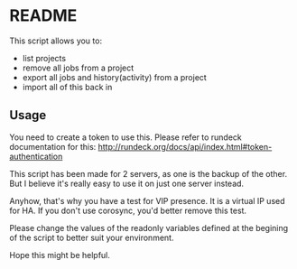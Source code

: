 # README

This script allows you to:
- list projects
- remove all jobs from a project
- export all jobs and history(activity) from a project
- import all of this back in

## Usage

You need to create a token to use this. Please refer to rundeck documentation for this: http://rundeck.org/docs/api/index.html#token-authentication

This script has been made for 2 servers, as one is the backup of the other. But I believe it's really easy to use it on just one server instead.

Anyhow, that's why you have a test for VIP presence. It is a virtual IP used for HA. If you don't use corosync, you'd better remove this test.

Please change the values of the readonly variables defined at the begining of the script to better suit your environment.

Hope this might be helpful.
